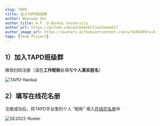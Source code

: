 ```yaml
---
slug: TAPD
title: 加入TAPD班级群
author: Wenxuan Shi
author_title: A.P. @ Nankai University
author_url: https://github.com/walkman617/walkman617
author_image_url: https://avatars.githubusercontent.com/u/9105499?v=4
tags: [Team Project]
---
```


## 1）加入TAPD班级群

微信扫码注册（请在**工作昵称**处填写**个人真实姓名**）

![TAPD-Nankai](/img/tutorial/tapd-invite.png)  


## 2）填写在线花名册

注册成功后，将TAPD平台里的个人 “昵称” 填入[在线花名册](https://docs.qq.com/sheet/DYnRhc1ZZTkhVeGFH?tab=BB08J2)中

![SE2022-Roster](/img/assignments/se2022roster.jpg) 
